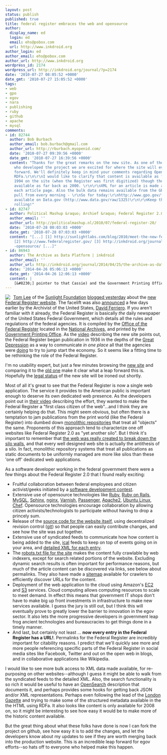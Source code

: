 ```yaml
---
layout: post
status: publish
published: true
title: federal register embraces the web and opensource
author:
  display_name: ed
  login: ed
  email: ehs@pobox.com
  url: http://www.inkdroid.org
author_login: ed
author_email: ehs@pobox.com
author_url: http://www.inkdroid.org
wordpress_id: 2174
wordpress_url: http://inkdroid.org/journal/?p=2174
date: '2010-07-27 08:05:52 +0000'
date_gmt: '2010-07-27 15:05:52 +0000'
tags:
- web
- gpo
- egov
- nara
- publishing
- ruby
- github
- apache
- mysql
comments:
- id: 82744
  author: Bob Burbach
  author_email: bob.burbach@gmail.com
  author_url: http://rburbach.myopenid.com/
  date: '2010-07-27 09:39:56 +0000'
  date_gmt: '2010-07-27 16:39:56 +0000'
  content: "Thanks for the great remarks on the new site. As one of the citizen/geeks
    who developed the project we are excited for where the site will evolve moving
    forward. We'll definitely keep in mind your comments regarding OpenSearch and
    RDFa.\r\n\r\nI would like to clarify that content is available as far back as
    1994 on the site (when the Register was first digitized) though the XML only is
    available as far back as 2000. \r\n\r\nXML for an article is made available on
    each article page. Also the bulk data remains available from the GPO where we
    pull from every morning - \r\nSo for today:\r\nhttp://www.gpo.gov/fdsys/bulkdata/FR/2010/07/FR-2010-07-27.xml\r\nhttp://www.gpo.gov:80/fdsys/pkg/FR-2010-07-27/mods.xml\r\n\r\nAlso
    available on Data.gov (http://www.data.gov/raw/1325)\r\n\r\nKeep the suggestions
    rolling!"
- id: 82747
  author: Political Mashup &raquo; Archief &raquo; Federal Register 2.0
  author_email: ''
  author_url: http://politicalmashup.nl/2010/07/federal-register-20/
  date: '2010-07-28 00:03:03 +0000'
  date_gmt: '2010-07-28 07:03:03 +0000'
  content: "[...] [1] http://sunlightlabs.com/blog/2010/meet-the-new-federal-register/
    [2] http://www.federalregister.gov/ [3] http://inkdroid.org/journal/2010/07/27/federal-register-embraces-the-web-and
    -opensource/ [...]"
- id: 86943
  author: The Archive as Data Platform | inkdroid
  author_email: ''
  author_url: http://inkdroid.org/journal/2014/04/25/the-archive-as-data-platform/
  date: '2014-04-26 05:06:13 +0000'
  date_gmt: '2014-04-26 12:06:13 +0000'
  content: |
    [&#8230;] pointer to that Cassie) and the Government Printing Office&#8217;s Bulk Data website (see previous post and comments about the FederalRegister), where this activity can take place, and where a dialogue can happen [&#8230;]
---
```

<p><a href="http://federalregister.gov"><img style="border: none; margin-right: 10px; float: left;" src="http://inkdroid.org/images/federal-register.png"/></a><a href="http://sunlightfoundation.com/people/tlee/">Tom Lee</a> of the <a href="http://sunlightfoundation.com/">Sunlight Foundation</a> <a href="http://sunlightlabs.com/blog/2010/meet-the-new-federal-register/">blogged yesterday</a> about the <a href="http://www.federalregister.gov/">new Federal Register website</a>.  The facelift was also <a href="http://blogs.archives.gov/aotus/?p=1317">announced</a> a few days earlier by the Archivist of the United States, <a href="http://en.wikipedia.org/wiki/David_Ferriero">David Ferriero</a>. If you aren't familiar with it already, the Federal Register is basically <em>the</em> daily newspaper of the United States Federal Government, which details all the rules and regulations of the federal agencies. It is compiled by the <a href="http://www.archives.gov/federal-register/">Office of the Federal Register</a> located in the <a href="http://www.archives.gov/">National Archives</a>, and printed by the <a href="http://www.gpo.gov/">Government Printing Office</a>. As the <a href="http://www.youtube.com/watch?v=ADhP0KSmjkQ">video</a> describing the new site points out, the Federal Register began publication in 1936 in the depths of the <a href="http://en.wikipedia.org/wiki/Great_Depression_in_the_United_States">Great Depression</a> as a way to communicate <em>in one place</em> all that the agencies were <a href="http://en.wikipedia.org/wiki/New_Deal">doing</a> to try to jump start the economy. So it seems like a fitting time to be rethinking the role of the Federal Register.</p>
<p>I'm no usability expert, but just a few minutes browsing the <a href="http://www.federalregister.gov/">new site</a> and comparing it to the <a href="http://www.gpoaccess.gov/fr/">old one</a> make it clear what a leap forward this is. Hopefully the <a href="http://web.archive.org/web/20110117014406/http://www.federalregister.gov/policy/legal_status">legal status</a> of the new site will be ironed out shortly.</p>
<p>Most of all it's great to see that the Federal Register is now a single web application. The service it provides to the American public is important enough to deserve its own dedicated web presence. As the developers point out in <a href="http://www.youtube.com/watch?v=13fLdUyrd7A">their video</a> describing the effort, they wanted to make the Federal Register a "first class citizen of the web"...and I think they are certainly helping do that. This might seem obvious, but often there is a temptation to jam publications from the print world (like the Federal Register) into dumbed down <a href="http://www.gpo.gov/fdsys/">monolithic repositories</a> that treat all "objects" the same. Proponents of this approach tend to characterize one off websites like Federal Register 2.0 as "yet another silo". But I think it's important to remember that <a href="http://www.youtube.com/watch?v=OM6XIICm_qo#t=0m37s">the web was really created to break down the silo walls</a>, and that every well designed web site is actually the antithesis of a silo. In fact, monolithic repository systems that treat all publications as static documents to be uniformly managed are more like silos than these 'one off' dedicated web applications.</p>
<p>As a software developer working in the federal government there were a few things about the Federal Register 2.0 that I found really exciting:</p>
<ul>
<li>Fruitful collaboration between federal employees and citizen activist/geeks initiated by a <a href="http://sunlightlabs.com/contests/appsforamerica2/">software development contest</a>.</li>
<li>Extensive use of opensource technologies like <a href="http://www.ruby-lang.org/en/">Ruby</a>, <a href="http://rubyonrails.org/">Ruby on Rails</a>, <a href="http://www.mysql.com/">MySQL</a>, <a href="http://www.sphinxsearch.com/">Sphinx</a>, <a href="http://nginx.org/">nginx</a>, <a href="http://varnish-cache.org/">Varnish</a>, <a href="http://www.modrails.com/">Passenger</a>, <a href="http://httpd.apache.org/">Apache2</a>, <a href="http://www.ubuntu.com/">Ubuntu Linux</a>, <a href="http://wiki.opscode.com/display/chef/Home">Chef</a>. Opensource technologies encourage collaboration by allowing citizen activists/technologists to participate without having to drop a princely sum.</li>
<li>Release of the <a href="http://github.com/criticaljuncture/fr2/">source code for the website itself</a>, using decentralized revision control (<a href="http://git-scm.com/">git</a>) so that people can easily contribute changes, and see how the site was put together.</li>
<li>Extensive use of syndicated feeds to communicate how how content is being added to the site, <a href="http://www.federalregister.gov/events/search?conditions[term]=&conditions[location]=20901&conditions[within]=25&commit=Go">ical</a> feeds to keep on top of events going on in your area, and <a href="http://www.federalregister.gov/articles/xml/201/018/147.xml">detailed XML for each entry</a>.</li>
<li>The <a href="http://federalregister.gov/robots.txt">robots.txt file for the site</a> makes the content fully crawlable by web indexers, except for search related portions of the website. Excluding dynamic search results is often important for performance reasons, but much of the article content can be discovered via links, see below about permalinks. They also have made a <a href="http://sitemaps.org">sitemap</a> available for crawlers to efficiently discover URLs for the content.</li>
<li>Deployment of the web application to the cloud using Amazon's <a href="http://aws.amazon.com/ec2/">EC2</a> and <a href="http://aws.amazon.com/s3/">S3</a> services. Cloud computing allows computing resources to scale to meet demand. In effect this means that government IT shops don't have to make big up front investments in infrastructure to make new services available. I guess the jury is still out, but I think this will eventually prove to greatly lower the barrier to innovation in the egov sector. It also lets the more progressive developers in government leap frog ancient technologies and bureaucracies to get things done in a timely manner.</li>
<li>And last, but certainly not least ... <strong>now every entry in the Federal Register has a URL!</strong>. Permalinks for the Federal Register are incredibly important for citability reasons. I predict that we'll quickly see more and more people referencing specific parts of the Federal Register in social media sites like Facebook, Twitter and out on the open web in blogs, and in collaborative applications like Wikipedia.</li>
</ul>
<p>I would like to see more bulk access to XML data made available, for re-purposing on other websites--although I guess it might be able to walk from the syndicated feeds to the detailed XML. Also, the search functionality is so rich it would be useful to have an <a href="http://en.wikipedia.org/wiki/OpenSearch">OpenSearch</a> description that documents it, and perhaps provides some hooks for getting back JSON and/or XML representations. Perhaps even following the lead of the <a href="http://www.london-gazette.co.uk/">London Gazette</a> and trying to make some of the structured metadata available in the the HTML using RDFa. It also looks like content is only available for 2008 on, so it might be interesting to see how easy it would be to make more of the historic content available.</p>
<p>But the great thing about what these folks have done is now I can fork the project on github, see how easy it is to add the changes, and let the developers know about my updates to see if they are worth merging back into the production website. This is an incredible leap forward for egov efforts--so hats off to everyone who helped make this happen.</p>
